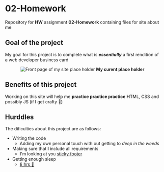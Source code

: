 # 02-Homework
Repository for **HW** assignment **02-Homework** containing files for site about me

## Goal of the project
My goal for this project is to complete what is _**essentially**_ a first rendition of a web developer business card

<p align="center">
  <img alt="Front page of my site place holder" src="https://cdn.shopify.com/s/files/1/0608/2925/products/Kaiju_Sighting_1_1024x1024.jpg?v=1537975479">
  <strong>My curent place holder</strong>
    </p>
    

## Benefits of this project
Working on this site will help me **practice practice practice** HTML, CSS and possibly JS (if I get crafty :thinking:)

## Hurddles 
The dificulties about this project are as follows:
- Writing the code
  - Adding my own personal touch with out getting to *deep in the weeds*
- Making sure that I include all requirements
  - I'm looking at you  [sticky footer](https://css-tricks.com/couple-takes-sticky-footer/)
- Getting enough sleep
  - [8 hrs :pray:](https://cdn.shopify.com/s/files/1/0608/2925/products/Month6_1024x1024.jpg)
	

